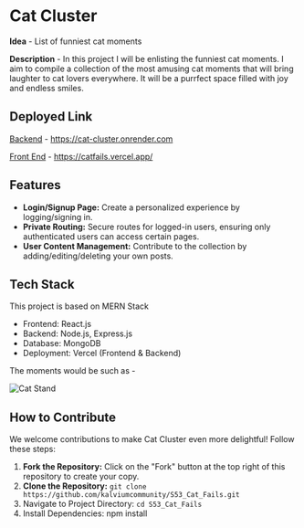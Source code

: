 # Cat Cluster

**Idea** - List of funniest cat moments

**Description** - In this project I will be enlisting the funniest cat moments. I aim to compile a collection of the most amusing cat moments that will bring laughter to cat lovers everywhere. It will be a purrfect space filled with joy and endless smiles.

## Deployed Link

[Backend](https://cat-cluster.onrender.com/) - https://cat-cluster.onrender.com

[Front End](https://catfails.vercel.app/) - https://catfails.vercel.app/

## Features
- **Login/Signup Page:** Create a personalized experience by logging/signing in.
- **Private Routing:** Secure routes for logged-in users, ensuring only authenticated users can access certain pages.
- **User Content Management:** Contribute to the collection by adding/editing/deleting your own posts.

## Tech Stack

This project is based on MERN Stack

- Frontend: React.js
- Backend: Node.js, Express.js
- Database: MongoDB
- Deployment: Vercel (Frontend & Backend)


The moments would be such as -

![Cat Stand](https://kittybloger.files.wordpress.com/2012/02/10-funny-gifs-with-cats-4.gif)

## How to Contribute

We welcome contributions to make Cat Cluster even more delightful! Follow these steps:

1. **Fork the Repository:**
   Click on the "Fork" button at the top right of this repository to create your copy.
2. **Clone the Repository:**
   `git clone https://github.com/kalviumcommunity/S53_Cat_Fails.git`
3. Navigate to Project Directory:
   `cd S53_Cat_Fails`
4. Install Dependencies: npm install

